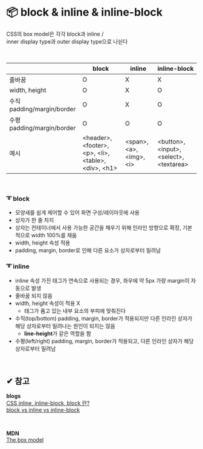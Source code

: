 # 📦 block & inline & inline-block

CSS의 box model은 각각 block과 inline /  
inner display type과 outer display type으로 나뉜다

<br/>

|                            | block                                                            | inline                          | inline-block                                    |
| -------------------------- | ---------------------------------------------------------------- | ------------------------------- | ----------------------------------------------- |
| 줄바꿈                     | O                                                                | X                               | X                                               |
| width, height              | O                                                                | X                               | O                                               |
| 수직 padding/margin/border | O                                                                | X                               | O                                               |
| 수평 padding/margin/border | O                                                                | O                               | O                                               |
| 예시                       | \<header\>,\<footer\>, \<p\>, \<li\>, \<table\>, \<div\>, \<h1\> | \<span\>, \<a\>, \<img\>, \<i\> | \<button\>, \<input\>, \<select\>, \<textarea\> |

<br />

### ➰ block

- 모양새를 쉽게 제어할 수 있어 화면 구성/레이아웃에 사용
- 상자가 한 줄 차지
- 상자는 컨테이너에서 사용 가능한 공간을 채우기 위해 인라인 방향으로 확장, 기본적으로 width 100%를 채움
- width, height 속성 적용
- padding, margin, border로 인해 다른 요소가 상자로부터 밀려남

### ➰ inline

- inline 속성 가진 태그가 연속으로 사용되는 경우, 좌우에 약 5px 가량 margin이 자동으로 발생
- 줄바꿈 되지 않음
- width, height 속성이 적용 X
  - 태그가 품고 있는 내부 요소의 부피에 맞춰진다
- 수직(top/bottom) padding, margin, border가 적용되지만 다른 인라인 상자가 해당 상자로부터 밀려나는 원인이 되지는 않음
  - **line-height**가 같은 역할을 함
- 수평(left/right) padding, margin, border가 적용되고, 다른 인라인 상자가 해당 상자로부터 밀려남

<br/>

## ✔ 참고

**blogs**  
[CSS inline, inline-block, block 란?](https://velog.io/@shin6403/CSS-inline-inline-block-block-%EB%9E%80)  
[block vs inline vs inline-block](https://github.com/baeharam/Must-Know-About-Frontend/blob/main/Notes/css/block-inline-inline-block.md)

<br/>

**MDN**  
[The box model](https://developer.mozilla.org/en-US/docs/Learn/CSS/Building_blocks/The_box_model)
